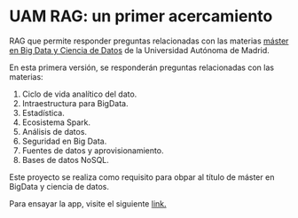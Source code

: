 # UAM RAG: un primer acercamiento
RAG que permite responder preguntas relacionadas con las materias [máster en Big Data y Ciencia de Datos](https://www.masteruambigdata.com/) de la Universidad Autónoma de Madrid.


En esta primera versión, se responderán preguntas relacionadas con las materias:

1. Ciclo de vida analítico del dato.
2. Intraestructura para BigData.
3. Estadística.
4. Ecosistema Spark.
5. Análisis de datos.
6. Seguridad en Big Data.
7. Fuentes de datos y aprovisionamiento.
8. Bases de datos NoSQL.

Este proyecto se realiza como requisito para obpar al título de máster en BigData y ciencia de datos.

Para ensayar la app, visite el siguiente <a href="https://uamragagent.streamlit.app/" target=_blank>link.</a>